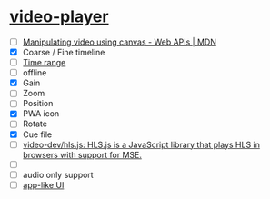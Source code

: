[video-player](https://dirkarnez.github.io/video-player)
========================================================
- [ ] [Manipulating video using canvas - Web APIs | MDN](https://developer.mozilla.org/en-US/docs/Web/API/Canvas_API/Manipulating_video_using_canvas)
- [x] Coarse / Fine timeline
- [ ] [Time range](https://github.com/dirkarnez/video-player/blob/main/index.html#L108)
- [ ] offline
- [x] Gain
- [ ] Zoom
- [ ] Position
- [x] PWA icon
- [ ] Rotate
- [x] Cue file
- [ ] [video-dev/hls.js: HLS.js is a JavaScript library that plays HLS in browsers with support for MSE.](https://github.com/video-dev/hls.js)
- [ ] <audio> support
- [ ] audio only support
- [ ] [app-like UI](./app.html)
